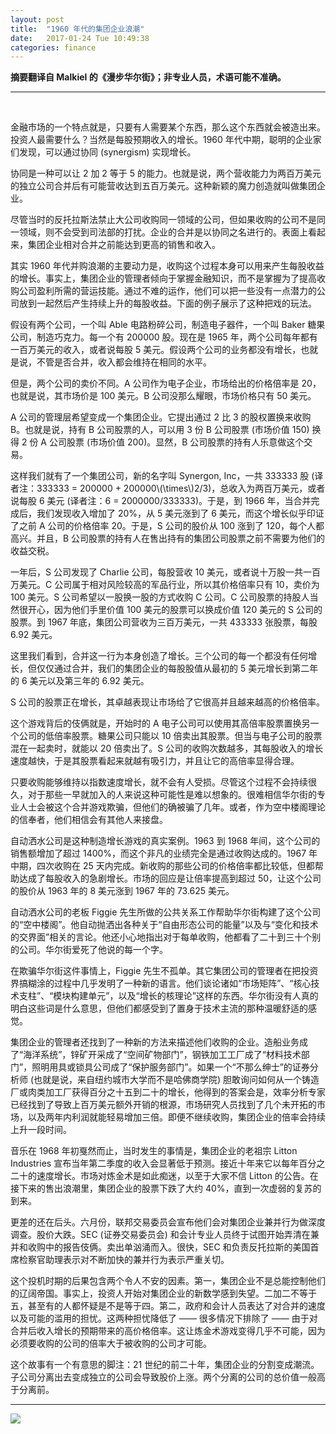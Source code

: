 ```yaml
---
layout: post
title:  "1960 年代的集团企业浪潮"
date:   2017-01-24 Tue 10:49:38
categories: finance
---
```


<b>摘要翻译自 Malkiel 的《漫步华尔街》；非专业人员，术语可能不准确。</b>

---

<br>

金融市场的一个特点就是，只要有人需要某个东西，那么这个东西就会被造出来。投资人最需要什么？当然是每股预期收入的增长。1960 年代中期，聪明的企业家们发现，可以通过协同 (synergism) 实现增长。

协同是一种可以让 2 加 2 等于 5 的能力。也就是说，两个营收能力为两百万美元的独立公司合并后有可能营收达到五百万美元。这种新颖的魔力创造就叫做集团企业。

尽管当时的反托拉斯法禁止大公司收购同一领域的公司，但如果收购的公司不是同一领域，则不会受到司法部的打扰。企业的合并是以协同之名进行的。表面上看起来，集团企业相对合并之前能达到更高的销售和收入。

其实 1960 年代并购浪潮的主要动力是，收购这个过程本身可以用来产生每股收益的增长。事实上，集团企业的管理者倾向于掌握金融知识，而不是掌握为了提高收购公司盈利所需的营运技能。通过不难的运作，他们可以把一些没有一点潜力的公司放到一起然后产生持续上升的每股收益。下面的例子展示了这种把戏的玩法。

假设有两个公司，一个叫 Able 电路粉碎公司，制造电子器件，一个叫 Baker 糖果公司，制造巧克力。每一个有 200000 股。现在是 1965 年，两个公司每年都有一百万美元的收入，或者说每股 5 美元。假设两个公司的业务都没有增长，也就是说，不管是否合并，收入都会维持在相同的水平。

但是，两个公司的卖价不同。A 公司作为电子企业，市场给出的价格倍率是 20，也就是说，其市场价是 100 美元。B 公司没那么耀眼，市场价格只有 50 美元。

A 公司的管理层希望变成一个集团企业。它提出通过 2 比 3 的股权置换来收购 B。也就是说，持有 B 公司股票的人，可以用 3 份 B 公司股票 (市场价值 150) 换得 2 份 A 公司股票 (市场价值 200)。显然，B 公司股票的持有人乐意做这个交易。

<p>
这样我们就有了一个集团公司，新的名字叫 Synergon, Inc，一共 333333 股 (译者注：333333 = 200000 + 200000\(\times\)2/3)，总收入为两百万美元，或者说每股 6 美元 (译者注：6 = 2000000/333333)。于是，到 1966 年，当合并完成后，我们发现收入增加了 20%，从 5 美元涨到了 6 美元，而这个增长似乎印证了之前 A 公司的价格倍率 20。于是，S 公司的股价从 100 涨到了 120，每个人都高兴。并且，B 公司股票的持有人在售出持有的集团公司股票之前不需要为他们的收益交税。
</p>

一年后，S 公司发现了 Charlie 公司，每股营收 10 美元，或者说十万股一共一百万美元。C 公司属于相对风险较高的军品行业，所以其价格倍率只有 10，卖价为 100 美元。S 公司希望以一股换一股的方式收购 C 公司。C 公司股票的持股人当然很开心，因为他们手里价值 100 美元的股票可以换成价值 120 美元的 S 公司的股票。到 1967 年底，集团公司营收为三百万美元，一共 433333 张股票，每股 6.92 美元。

这里我们看到，合并这一行为本身创造了增长。三个公司的每一个都没有任何增长，但仅仅通过合并，我们的集团企业的每股股值从最初的 5 美元增长到第二年的 6 美元以及第三年的 6.92 美元。

S 公司的股票正在增长，其卓越表现让市场给了它很高并且越来越高的价格倍率。

这个游戏背后的伎俩就是，开始时的 A 电子公司可以使用其高倍率股票置换另一个公司的低倍率股票。糖果公司只能以 10 倍卖出其股票。但当与电子公司的股票混在一起卖时，就能以 20 倍卖出了。S 公司的收购次数越多，其每股收入的增长速度越快，于是其股票看起来就越有吸引力，并且让它的高倍率显得合理。

只要收购能够维持以指数速度增长，就不会有人受损。尽管这个过程不会持续很久，对于那些一早就加入的人来说这种可能性是难以想象的。很难相信华尔街的专业人士会被这个合并游戏欺骗，但他们的确被骗了几年。或者，作为空中楼阁理论的信奉者，他们相信会有其他人来接盘。

自动洒水公司是这种制造增长游戏的真实案例。1963 到 1968 年间，这个公司的销售额增加了超过 1400%，而这个非凡的业绩完全是通过收购达成的。1967 年中期，四次收购在 25 天内完成。新收购的那些公司的价格倍率都比较低，但都帮助达成了每股收入的急剧增长。市场的回应是让倍率提高到超过 50，让这个公司的股价从 1963 年的 8 美元涨到 1967 年的 73.625 美元。

自动洒水公司的老板 Figgie 先生所做的公共关系工作帮助华尔街构建了这个公司的“空中楼阁”。他自动抛洒出各种关于“自由形态公司的能量”以及与“变化和技术的交界面”相关的言论。他还小心地指出对于每单收购，他都看了二十到三十个别的公司。华尔街爱死了他说的每一个字。

在欺骗华尔街这件事情上，Figgie 先生不孤单。其它集团公司的管理者在把投资界搞糊涂的过程中几乎发明了一种新的语言。他们谈论诸如“市场矩阵”、“核心技术支柱”、“模块构建单元”，以及“增长的核理论”这样的东西。华尔街没有人真的明白这些词是什么意思，但他们都感受到了置身于技术主流的那种温暖舒适的感觉。

集团企业的管理者还找到了一种新的方法来描述他们收购的企业。造船业务成了“海洋系统”，锌矿开采成了“空间矿物部门”，钢铁加工工厂成了“材料技术部门”，照明用具或锁具公司成了“保护服务部门”。如果一个“不那么绅士”的证券分析师 (也就是说，来自纽约城市大学而不是哈佛商学院) 胆敢询问如何从一个铸造厂或肉类加工厂获得百分之十五到二十的增长，他得到的答案会是，效率分析专家已经找到了导致上百万美元额外开销的根源，市场研究人员找到了几个未开拓的市场，以及两年内利润就能轻易增加三倍。即便不继续收购，集团企业的倍率会持续上升一段时间。

音乐在 1968 年初戛然而止，当时发生的事情是，集团企业的老祖宗 Litton Industries 宣布当年第二季度的收入会显著低于预测。接近十年来它以每年百分之二十的速度增长。市场对炼金术是如此痴迷，以至于大家不信 Litton 的公告。在接下来的售出浪潮里，集团企业的股票下跌了大约 40%，直到一次虚弱的复苏的到来。

更差的还在后头。六月份，联邦交易委员会宣布他们会对集团企业兼并行为做深度调查。股价大跌。SEC (证券交易委员会) 和会计专业人员终于试图开始弄清在兼并和收购中的报告伎俩。卖出单汹涌而入。很快，SEC 和负责反托拉斯的美国首席检察官助理表示对不断加快的兼并行为表示严重关切。

这个投机时期的后果包含两个令人不安的因素。第一，集团企业不是总能控制他们的辽阔帝国。事实上，投资人开始对集团企业的新数学感到失望。二加二不等于五，甚至有的人都怀疑是不是等于四。第二，政府和会计人员表达了对合并的速度以及可能的滥用的担忧。这两种担忧降低了 —— 很多情况下排除了 —— 由于对合并后收入增长的预期带来的高价格倍率。这让炼金术游戏变得几乎不可能，因为必须要收购的公司的倍率大于被收购的公司才可能。

这个故事有一个有意思的脚注：21 世纪的前二十年，集团企业的分割变成潮流。子公司分离出去变成独立的公司会导致股价上涨。两个分离的公司的总价值一般高于分离前。

---

<img src="{{ site.url }}/pictures/2017-01-24-a.jpg" id="a">

